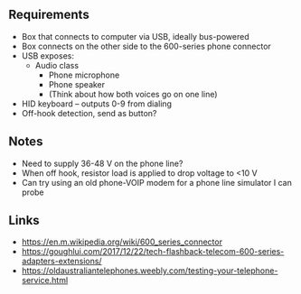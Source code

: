 ## Requirements
- Box that connects to computer via USB, ideally bus-powered
- Box connects on the other side to the 600-series phone connector
- USB exposes:
    - Audio class
        - Phone microphone
        - Phone speaker
        - (Think about how both voices go on one line)
- HID keyboard – outputs 0-9 from dialing
- Off-hook detection, send as button?

## Notes
- Need to supply 36-48 V on the phone line?
- When off hook, resistor load is applied to drop voltage to <10 V
- Can try using an old phone-VOIP modem for a phone line simulator I can probe

## Links
- https://en.m.wikipedia.org/wiki/600_series_connector
- https://goughlui.com/2017/12/22/tech-flashback-telecom-600-series-adapters-extensions/
- https://oldaustraliantelephones.weebly.com/testing-your-telephone-service.html
